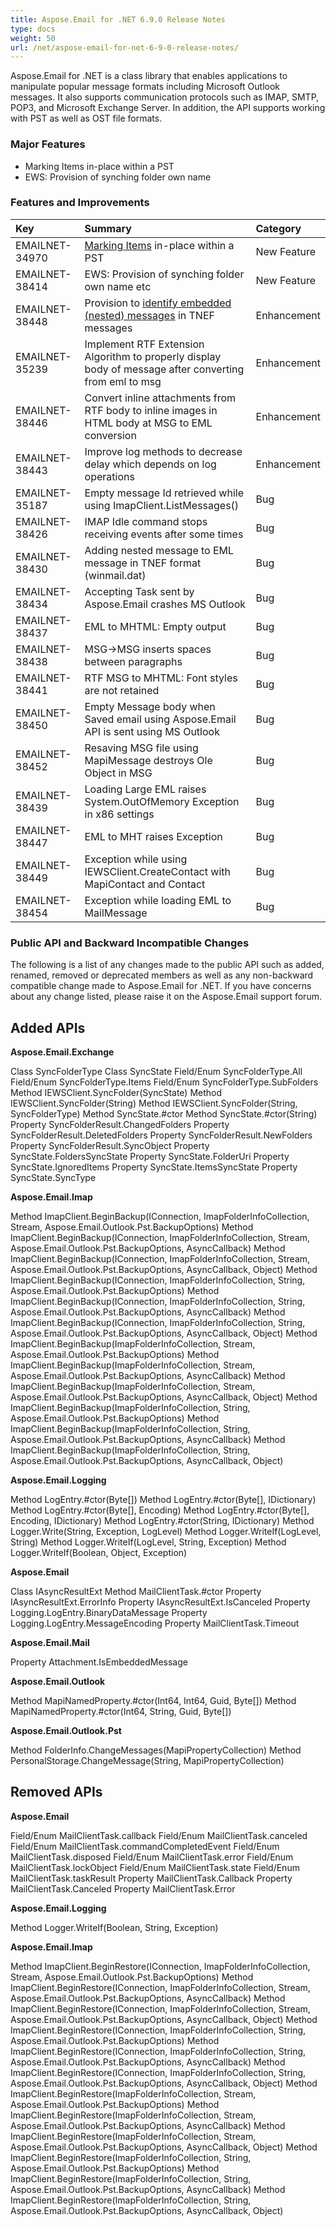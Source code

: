 ```yaml
---
title: Aspose.Email for .NET 6.9.0 Release Notes
type: docs
weight: 50
url: /net/aspose-email-for-net-6-9-0-release-notes/
---
```


Aspose.Email for .NET is a class library that enables applications to manipulate popular message formats including Microsoft Outlook messages. It also supports communication protocols such as IMAP, SMTP, POP3, and Microsoft Exchange Server. In addition, the API supports working with PST as well as OST file formats.
### **Major Features**
- Marking Items in-place within a PST
- EWS: Provision of synching folder own name
### **Features and Improvements**

|**Key** |**Summary** |**Category** |
| :- | :- | :- |
|EMAILNET-34970 |[Marking Items](/email/net/working-with-messages-in-a-pst-file/) in-place within a PST |New Feature |
|EMAILNET-38414 |EWS: Provision of synching folder own name etc |New Feature |
|EMAILNET-38448 |Provision to [identify embedded (nested) messages](/email/net/extracting-message-contents-from-emails/) in TNEF messages |Enhancement |
|EMAILNET-35239 |Implement RTF Extension Algorithm to properly display body of message after converting from eml to msg |Enhancement |
|EMAILNET-38446 |Convert inline attachments from RTF body to inline images in HTML body at MSG to EML conversion |Enhancement |
|EMAILNET-38443 |Improve log methods to decrease delay which depends on log operations |Enhancement |
|EMAILNET-35187 |Empty message Id retrieved while using ImapClient.ListMessages() |Bug |
|EMAILNET-38426 |IMAP Idle command stops receiving events after some times |Bug |
|EMAILNET-38430 |Adding nested message to EML message in TNEF format (winmail.dat) |Bug |
|EMAILNET-38434 |Accepting Task sent by Aspose.Email crashes MS Outlook |Bug |
|EMAILNET-38437 |EML to MHTML: Empty output |Bug |
|EMAILNET-38438 |MSG->MSG inserts spaces between paragraphs |Bug |
|EMAILNET-38441 |RTF MSG to MHTML: Font styles are not retained |Bug |
|EMAILNET-38450 |Empty Message body when Saved email using Aspose.Email API is sent using MS Outlook |Bug |
|EMAILNET-38452 |Resaving MSG file using MapiMessage destroys Ole Object in MSG |Bug |
|EMAILNET-38439 |Loading Large EML raises System.OutOfMemory Exception in x86 settings |Bug |
|EMAILNET-38447 |EML to MHT raises Exception |Bug |
|EMAILNET-38449 |Exception while using IEWSClient.CreateContact with MapiContact and Contact |Bug |
|EMAILNET-38454 |Exception while loading EML to MailMessage |Bug |
### **Public API and Backward Incompatible Changes**
The following is a list of any changes made to the public API such as added, renamed, removed or deprecated members as well as any non-backward compatible change made to Aspose.Email for .NET. If you have concerns about any change listed, please raise it on the Aspose.Email support forum.
## **Added APIs**
**Aspose.Email.Exchange**

Class SyncFolderType
Class SyncState
Field/Enum SyncFolderType.All
Field/Enum SyncFolderType.Items
Field/Enum SyncFolderType.SubFolders
Method IEWSClient.SyncFolder(SyncState)
Method IEWSClient.SyncFolder(String)
Method IEWSClient.SyncFolder(String, SyncFolderType)
Method SyncState.#ctor
Method SyncState.#ctor(String)
Property SyncFolderResult.ChangedFolders
Property SyncFolderResult.DeletedFolders
Property SyncFolderResult.NewFolders
Property SyncFolderResult.SyncObject
Property SyncState.FoldersSyncState
Property SyncState.FolderUri
Property SyncState.IgnoredItems
Property SyncState.ItemsSyncState
Property SyncState.SyncType

**Aspose.Email.Imap**

Method ImapClient.BeginBackup(IConnection, ImapFolderInfoCollection, Stream, Aspose.Email.Outlook.Pst.BackupOptions)
Method ImapClient.BeginBackup(IConnection, ImapFolderInfoCollection, Stream, Aspose.Email.Outlook.Pst.BackupOptions, AsyncCallback)
Method ImapClient.BeginBackup(IConnection, ImapFolderInfoCollection, Stream, Aspose.Email.Outlook.Pst.BackupOptions, AsyncCallback, Object)
Method ImapClient.BeginBackup(IConnection, ImapFolderInfoCollection, String, Aspose.Email.Outlook.Pst.BackupOptions)
Method ImapClient.BeginBackup(IConnection, ImapFolderInfoCollection, String, Aspose.Email.Outlook.Pst.BackupOptions, AsyncCallback)
Method ImapClient.BeginBackup(IConnection, ImapFolderInfoCollection, String, Aspose.Email.Outlook.Pst.BackupOptions, AsyncCallback, Object)
Method ImapClient.BeginBackup(ImapFolderInfoCollection, Stream, Aspose.Email.Outlook.Pst.BackupOptions)
Method ImapClient.BeginBackup(ImapFolderInfoCollection, Stream, Aspose.Email.Outlook.Pst.BackupOptions, AsyncCallback)
Method ImapClient.BeginBackup(ImapFolderInfoCollection, Stream, Aspose.Email.Outlook.Pst.BackupOptions, AsyncCallback, Object)
Method ImapClient.BeginBackup(ImapFolderInfoCollection, String, Aspose.Email.Outlook.Pst.BackupOptions)
Method ImapClient.BeginBackup(ImapFolderInfoCollection, String, Aspose.Email.Outlook.Pst.BackupOptions, AsyncCallback)
Method ImapClient.BeginBackup(ImapFolderInfoCollection, String, Aspose.Email.Outlook.Pst.BackupOptions, AsyncCallback, Object)

**Aspose.Email.Logging**

Method LogEntry.#ctor(Byte[])
Method LogEntry.#ctor(Byte[], IDictionary)
Method LogEntry.#ctor(Byte[], Encoding)
Method LogEntry.#ctor(Byte[], Encoding, IDictionary)
Method LogEntry.#ctor(String, IDictionary)
Method Logger.Write(String, Exception, LogLevel)
Method Logger.WriteIf(LogLevel, String)
Method Logger.WriteIf(LogLevel, String, Exception)
Method Logger.WriteIf(Boolean, Object, Exception)

**Aspose.Email**

Class IAsyncResultExt
Method MailClientTask.#ctor
Property IAsyncResultExt.ErrorInfo
Property IAsyncResultExt.IsCanceled
Property Logging.LogEntry.BinaryDataMessage
Property Logging.LogEntry.MessageEncoding
Property MailClientTask.Timeout

**Aspose.Email.Mail**

Property Attachment.IsEmbeddedMessage

**Aspose.Email.Outlook**

Method MapiNamedProperty.#ctor(Int64, Int64, Guid, Byte[])
Method MapiNamedProperty.#ctor(Int64, String, Guid, Byte[])

**Aspose.Email.Outlook.Pst**

Method FolderInfo.ChangeMessages(MapiPropertyCollection)
Method PersonalStorage.ChangeMessage(String, MapiPropertyCollection)
## **Removed APIs**
**Aspose.Email**

Field/Enum MailClientTask.callback
Field/Enum MailClientTask.canceled
Field/Enum MailClientTask.commandCompletedEvent
Field/Enum MailClientTask.disposed
Field/Enum MailClientTask.error
Field/Enum MailClientTask.lockObject
Field/Enum MailClientTask.state
Field/Enum MailClientTask.taskResult
Property MailClientTask.Callback
Property MailClientTask.Canceled
Property MailClientTask.Error

**Aspose.Email.Logging**

Method Logger.WriteIf(Boolean, String, Exception)

**Aspose.Email.Imap**

Method ImapClient.BeginRestore(IConnection, ImapFolderInfoCollection, Stream, Aspose.Email.Outlook.Pst.BackupOptions)
Method ImapClient.BeginRestore(IConnection, ImapFolderInfoCollection, Stream, Aspose.Email.Outlook.Pst.BackupOptions, AsyncCallback)
Method ImapClient.BeginRestore(IConnection, ImapFolderInfoCollection, Stream, Aspose.Email.Outlook.Pst.BackupOptions, AsyncCallback, Object)
Method ImapClient.BeginRestore(IConnection, ImapFolderInfoCollection, String, Aspose.Email.Outlook.Pst.BackupOptions)
Method ImapClient.BeginRestore(IConnection, ImapFolderInfoCollection, String, Aspose.Email.Outlook.Pst.BackupOptions, AsyncCallback)
Method ImapClient.BeginRestore(IConnection, ImapFolderInfoCollection, String, Aspose.Email.Outlook.Pst.BackupOptions, AsyncCallback, Object)
Method ImapClient.BeginRestore(ImapFolderInfoCollection, Stream, Aspose.Email.Outlook.Pst.BackupOptions)
Method ImapClient.BeginRestore(ImapFolderInfoCollection, Stream, Aspose.Email.Outlook.Pst.BackupOptions, AsyncCallback)
Method ImapClient.BeginRestore(ImapFolderInfoCollection, Stream, Aspose.Email.Outlook.Pst.BackupOptions, AsyncCallback, Object)
Method ImapClient.BeginRestore(ImapFolderInfoCollection, String, Aspose.Email.Outlook.Pst.BackupOptions)
Method ImapClient.BeginRestore(ImapFolderInfoCollection, String, Aspose.Email.Outlook.Pst.BackupOptions, AsyncCallback)
Method ImapClient.BeginRestore(ImapFolderInfoCollection, String, Aspose.Email.Outlook.Pst.BackupOptions, AsyncCallback, Object)
